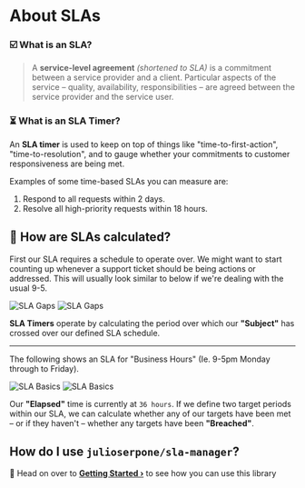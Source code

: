# About SLAs

### ☑️  What is an SLA?

> A **service-level agreement** _(shortened to SLA)_ is a commitment between a service provider and a client. Particular aspects of the service – quality, availability, responsibilities – are agreed between the service provider and the service user.

### ⏳ What is an SLA Timer?

An **SLA timer** is used to keep on top of things like "time-to-first-action", "time-to-resolution", and to gauge whether your commitments to customer responsiveness are being met. 

Examples of some time-based SLAs you can measure are:

1. Respond to all requests within 2 days.
2. Resolve all high-priority requests within 18 hours.

## 👾 How are SLAs calculated?

First our SLA requires a schedule to operate over. We might want to start counting up whenever a support ticket should be being actions or addressed. This will usually look similar to below if we're dealing with the usual 9-5.  

<a :href="withBase('/images/sla_gaps_light.svg')" class="lg:-mx-16 my-16 lg:my-24 xl:my-32 block">
    <img :src="withBase('/images/sla_gaps_dark.svg')" alt="SLA Gaps" class="w-full hidden dark:block">
    <img :src="withBase('/images/sla_gaps_light.svg')" alt="SLA Gaps" class="w-full dark:hidden">
</a>

**SLA Timers** operate by calculating the period over which our **"Subject"** has crossed over our defined SLA schedule.

---

The following shows an SLA for "Business Hours" (Ie. 9-5pm Monday through to Friday).

<script setup>
import { withBase } from 'vitepress';
</script>


<a :href="withBase('/images/sla_basic_light.svg')" class="lg:-mx-16 my-16 lg:my-24 xl:my-32 block">
    <img :src="withBase('/images/sla_basic_dark.svg')" alt="SLA Basics" class="w-full hidden dark:block">
    <img :src="withBase('/images/sla_basic_light.svg')" alt="SLA Basics" class="w-full dark:hidden">
</a>

Our **"Elapsed"** time is currently at `36 hours`. If we define two target periods within our SLA, we can calculate whether any of our targets have been met – or if they haven't – whether any targets have been **"Breached"**.

## How do I use `julioserpone/sla-manager`?

🎉 Head on over to **[Getting Started ›](/guide/getting_started.md)** to see how you can use this library
